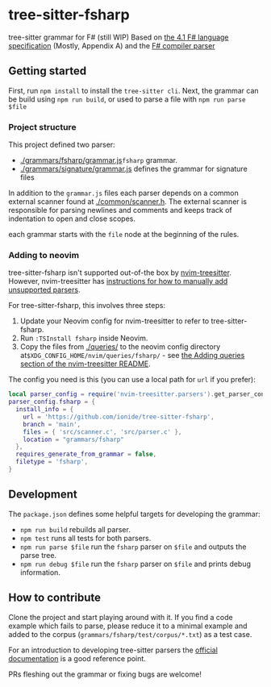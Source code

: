 # tree-sitter-fsharp

tree-sitter grammar for F# (still WIP)
Based on [the 4.1 F# language specification](https://fsharp.org/specs/language-spec/4.1/FSharpSpec-4.1-latest.pdf) (Mostly, Appendix A)
and the [F# compiler parser](https://github.com/dotnet/fsharp/blob/main/src/Compiler/pars.fsy)

## Getting started

First, run `npm install` to install the `tree-sitter cli`.
Next, the grammar can be build using `npm run build`, or used to parse a file with `npm run parse $file`

### Project structure

This project defined two parser:

- [./grammars/fsharp/grammar.js](./grammars/fsharp/grammar.js)`fsharp` grammar.
- [./grammars/signature/grammar.js](./grammars/signature/grammar.js) defines the grammar for signature files

In addition to the `grammar.js` files each parser depends on a common external scanner found at [./common/scanner.h](./common/scanner.h).
The external scanner is responsible for parsing newlines and comments and keeps track of indentation to open and close scopes.

each grammar starts with the `file` node at the beginning of the rules.

### Adding to neovim

tree-sitter-fsharp isn't supported out-of-the box by [nvim-treesitter](https://github.com/nvim-treesitter/nvim-treesitter).
However, nvim-treesitter has [instructions for how to manually add unsupported parsers](https://github.com/nvim-treesitter/nvim-treesitter?tab=readme-ov-file#adding-parsers).

For tree-sitter-fsharp, this involves three steps:

1. Update your Neovim config for nvim-treesitter to refer to tree-sitter-fsharp.
2. Run `:TSInstall fsharp` inside Neovim.
3. Copy the files from [./queries/](./queries) to the neovim config directory at`$XDG_CONFIG_HOME/nvim/queries/fsharp/` - see [the Adding queries section of the nvim-treesitter README](https://github.com/nvim-treesitter/nvim-treesitter?tab=readme-ov-file#adding-queries).

The config you need is this (you can use a local path for `url` if you prefer):

```lua
local parser_config = require('nvim-treesitter.parsers').get_parser_configs()
parser_config.fsharp = {
  install_info = {
    url = 'https://github.com/ionide/tree-sitter-fsharp',
    branch = 'main',
    files = { 'src/scanner.c', 'src/parser.c' },
    location = "grammars/fsharp"
  },
  requires_generate_from_grammar = false,
  filetype = 'fsharp',
}
```

## Development

The `package.json` defines some helpful targets for developing the grammar:

- `npm run build` rebuilds all parser.
- `npm test` runs all tests for both parsers.
- `npm run parse $file` run the `fsharp` parser on `$file` and outputs the parse tree.
- `npm run debug $file` run the `fsharp` parser on `$file` and prints debug information.

## How to contribute

Clone the project and start playing around with it.
If you find a code example which fails to parse, please reduce it to a minimal example and added to the corpus (`grammars/fsharp/test/corpus/*.txt`) as a test case.

For an introduction to developing tree-sitter parsers the [official documentation](https://tree-sitter.github.io/tree-sitter/creating-parsers) is a good reference point.

PRs fleshing out the grammar or fixing bugs are welcome!
